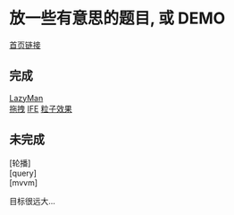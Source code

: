 # 放一些有意思的题目, 或 DEMO

[首页链接](https://xiaoyueguang.github.io/DEMO/)

## 完成
[LazyMan](https://xiaoyueguang.github.io/DEMO/lazyman)  
[拖拽](https://xiaoyueguang.github.io/DEMO/drag)
[IFE](https://xiaoyueguang.github.io/DEMO/IFE)
[粒子效果](https://xiaoyueguang.github.io/DEMO/canvas)
## 未完成
[轮播]  
[query]  
[mvvm]  


目标很远大...